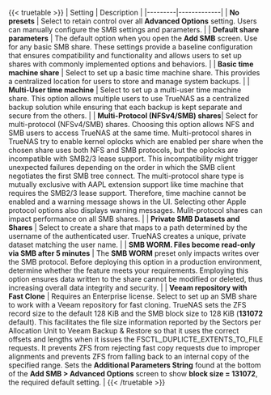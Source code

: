 &NewLine;

{{< truetable >}}
| Setting | Description |
|---------|-------------|
| **No presets** | Select to retain control over all **Advanced Options** setting. Users can manually configure the SMB settings and parameters. |
| **Default share parameters** | The default option when you open the **Add SMB** screen. Use for any basic SMB share. These settings provide a baseline configuration that ensures compatibility and functionality and allows users to set up shares with commonly implemented options and behaviors. |
| **Basic time machine share** | Select to set up a basic time machine share. This provides a centralized location for users to store and manage system backups. |
| **Multi-User time machine** | Select to set up a multi-user time machine share. This option allows multiple users to use TrueNAS as a centralized backup solution while ensuring that each backup is kept separate and secure from the others. |
|  **Multi-Protocol (NFSv4/SMB) shares**|  Select for multi-protocol (NFSv4/SMB) shares. Choosing this option allows NFS and SMB users to access TrueNAS at the same time. Multi-protocol shares in TrueNAS try to enable kernel oplocks which are enabled per share when the chosen share uses both NFS and SMB protocols, but the oplocks are incompatible with SMB2/3 lease support. This incompatibility might trigger unexpected failures depending on the order in which the SMB client negotiates the first SMB tree connect. The multi-protocol share type is mutually exclusive with AAPL extension support like time machine that requires the SMB2/3 lease support. Therefore, time machine cannot be enabled and a warning message shows in the UI. Selecting other Apple protocol options also displays warning messages. Mulit-protocol shares can impact performance on all SMB shares. |
| **Private SMB Datasets and Shares** | Select to create a share that maps to a path determined by the username of the authenticated user. TrueNAS creates a unique, private dataset matching the user name. |
| **SMB WORM. Files become read-only via SMB after 5 minutes** | The **SMB WORM** preset only impacts writes over the SMB protocol. Before deploying this option in a production environment, determine whether the feature meets your requirements. Employing this option ensures data written to the share cannot be modified or deleted, thus increasing overall data integrity and security. |
| **Veeam repository with Fast Clone** | Requires an Enterprise license. Select to set up an SMB share to work with a Veeam repository for fast cloning. TrueNAS sets the ZFS record size to the default 128 KiB and the SMB block size to 128 KiB (**131072** default). This facilitates the file size information reported by the Sectors per Allocation Unit to Veeam Backup & Restore so that it uses the correct offsets and lengths when it issues the FSCTL_DUPLICTE_EXTENTS_TO_FILE requests. It prevents ZFS from rejecting fast copy requests due to improper alignments and prevents ZFS from falling back to an internal copy of the specified range. Sets the **Additional Parameters String** found at the bottom of the **Add SMB > Advanced Options** screen to show **block size = 131072**, the required default setting. |
{{< /truetable >}}

